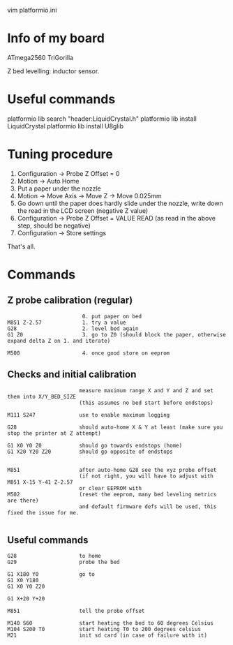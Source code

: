 vim platformio.ini

# Info of my board
ATmega2560
TriGorilla

Z bed levelling: inductor sensor.

# Useful commands

platformio lib search "header:LiquidCrystal.h"
platformio lib install LiquidCrystal
platformio lib install U8glib

# Tuning procedure

1. Configuration -> Probe Z Offset = 0
2. Motion -> Auto Home
3. Put a paper under the nozzle
4. Motion -> Move Axis -> Move Z -> Move 0.025mm
5. Go down until the paper does hardly slide under the nozzle, write down the read in the LCD screen (negative Z value)
6. Configuration -> Probe Z Offset = VALUE READ (as read in the above step, should be negative)
7. Configuration -> Store settings

That's all.

# Commands

## Z probe calibration (regular)

```
                        0. put paper on bed
M851 Z-2.57             1. try a value
G28                     2. level bed again
G1 Z0                   3. go to Z0 (should block the paper, otherwise expand delta Z on 1. and iterate)

M500                    4. once good store on eeprom

```

## Checks and initial calibration

```
                       measure maximum range X and Y and Z and set them into X/Y_BED_SIZE
                       (this assumes no bed start before endstops)

M111 S247              use to enable maximum logging

G28                    should auto-home X & Y at least (make sure you stop the printer at Z attempt)

G1 X0 Y0 Z0            should go towards endstops (home)
G1 X20 Y20 Z20         should go opposite of endstops


M851                   after auto-home G28 see the xyz probe offset
                       (if not right, you will have to adjust with
M851 X-15 Y-41 Z-2.57  
                       or clear EEPROM with
M502                   (reset the eeprom, many bed leveling metrics are there)
                       and default firmware defs will be used, this fixed the issue for me.
                         

```

## Useful commands

```
G28                    to home
G29                    probe the bed

G1 X180 Y0             go to
G1 X0 Y180
G1 X0 Y0 Z20

G1 X+20 Y+20

M851                   tell the probe offset

M140 S60               start heating the bed to 60 degrees Celsius
M104 S200 T0           start heating T0 to 200 degrees celsius
M21                    init sd card (in case of failure with it)

```
